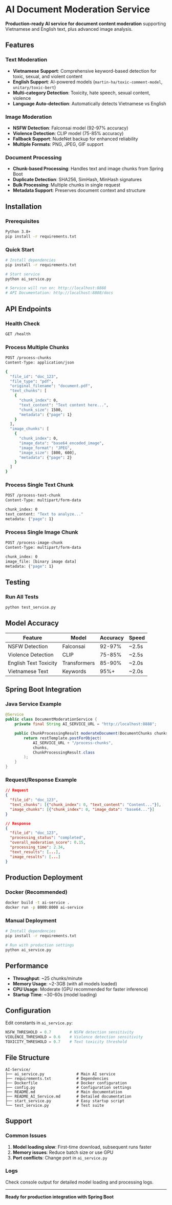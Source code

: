 # AI Document Moderation Service

**Production-ready AI service for document content moderation** supporting Vietnamese and English text, plus advanced image analysis.

## Features

### Text Moderation

- **Vietnamese Support**: Comprehensive keyword-based detection for toxic, sexual, and violent content
- **English Support**: AI-powered models (`martin-ha/toxic-comment-model`, `unitary/toxic-bert`)
- **Multi-category Detection**: Toxicity, hate speech, sexual content, violence
- **Language Auto-detection**: Automatically detects Vietnamese vs English

### Image Moderation

- **NSFW Detection**: Falconsai model (92-97% accuracy)
- **Violence Detection**: CLIP model (75-85% accuracy)
- **Fallback Support**: NudeNet backup for enhanced reliability
- **Multiple Formats**: PNG, JPEG, GIF support

### Document Processing

- **Chunk-based Processing**: Handles text and image chunks from Spring Boot
- **Duplicate Detection**: SHA256, SimHash, MinHash signatures
- **Bulk Processing**: Multiple chunks in single request
- **Metadata Support**: Preserves document context and structure

## Installation

### Prerequisites

```bash
Python 3.8+
pip install -r requirements.txt
```

### Quick Start

```bash
# Install dependencies
pip install -r requirements.txt

# Start service
python ai_service.py

# Service will run on: http://localhost:8888
# API Documentation: http://localhost:8888/docs
```

## API Endpoints

### Health Check

```bash
GET /health
```

### Process Multiple Chunks

```bash
POST /process-chunks
Content-Type: application/json

{
  "file_id": "doc_123",
  "file_type": "pdf",
  "original_filename": "document.pdf",
  "text_chunks": [
    {
      "chunk_index": 0,
      "text_content": "Text content here...",
      "chunk_size": 1500,
      "metadata": {"page": 1}
    }
  ],
  "image_chunks": [
    {
      "chunk_index": 0,
      "image_data": "base64_encoded_image",
      "image_format": "JPEG",
      "image_size": [800, 600],
      "metadata": {"page": 2}
    }
  ]
}
```

### Process Single Text Chunk

```bash
POST /process-text-chunk
Content-Type: multipart/form-data

chunk_index: 0
text_content: "Text to analyze..."
metadata: {"page": 1}
```

### Process Single Image Chunk

```bash
POST /process-image-chunk
Content-Type: multipart/form-data

chunk_index: 0
image_file: [binary image data]
metadata: {"page": 1}
```

## Testing

### Run All Tests

```bash
python test_service.py
```

## Model Accuracy

| Feature               | Model        | Accuracy | Speed |
| --------------------- | ------------ | -------- | ----- |
| NSFW Detection        | Falconsai    | 92-97%   | ~2.5s |
| Violence Detection    | CLIP         | 75-85%   | ~2.5s |
| English Text Toxicity | Transformers | 85-90%   | ~2.0s |
| Vietnamese Text       | Keywords     | 95%+     | ~2.0s |

## Spring Boot Integration

### Java Service Example

```java
@Service
public class DocumentModerationService {
    private final String AI_SERVICE_URL = "http://localhost:8888";

    public ChunkProcessingResult moderateDocument(DocumentChunks chunks) {
        return restTemplate.postForObject(
            AI_SERVICE_URL + "/process-chunks",
            chunks,
            ChunkProcessingResult.class
        );
    }
}
```

### Request/Response Example

```json
// Request
{
  "file_id": "doc_123",
  "text_chunks": [{"chunk_index": 0, "text_content": "Content..."}],
  "image_chunks": [{"chunk_index": 0, "image_data": "base64..."}]
}

// Response
{
  "file_id": "doc_123",
  "processing_status": "completed",
  "overall_moderation_score": 0.15,
  "processing_time": 2.34,
  "text_results": [...],
  "image_results": [...]
}
```

## Production Deployment

### Docker (Recommended)

```bash
docker build -t ai-service .
docker run -p 8000:8000 ai-service
```

### Manual Deployment

```bash
# Install dependencies
pip install -r requirements.txt

# Run with production settings
python ai_service.py
```

## Performance

- **Throughput**: ~25 chunks/minute
- **Memory Usage**: ~2-3GB (with all models loaded)
- **CPU Usage**: Moderate (GPU recommended for faster inference)
- **Startup Time**: ~30-60s (model loading)

## Configuration

Edit constants in `ai_service.py`:

```python
NSFW_THRESHOLD = 0.7        # NSFW detection sensitivity
VIOLENCE_THRESHOLD = 0.6    # Violence detection sensitivity
TOXICITY_THRESHOLD = 0.7    # Text toxicity threshold
```

## File Structure

```
AI-Service/
├── ai_service.py              # Main AI service
├── requirements.txt           # Dependencies
├── Dockerfile                 # Docker configuration
├── config.py                  # Configuration settings
├── README.md                  # Main documentation
├── README_AI_Service.md       # Detailed documentation
├── start_service.py           # Easy startup script
└── test_service.py            # Test suite
```

## Support

### Common Issues

1. **Model loading slow**: First-time download, subsequent runs faster
2. **Memory issues**: Reduce batch size or use GPU
3. **Port conflicts**: Change port in `ai_service.py`

### Logs

Check console output for detailed model loading and processing logs.

---

**Ready for production integration with Spring Boot**
